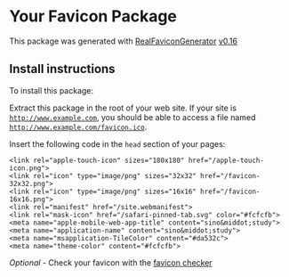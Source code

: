 # Your Favicon Package

This package was generated with [RealFaviconGenerator](https://realfavicongenerator.net/) [v0.16](https://realfavicongenerator.net/change_log#v0.16)

## Install instructions

To install this package:

Extract this package in the root of your web site. If your site is <code>http://www.example.com</code>, you should be able to access a file named <code>http://www.example.com/favicon.ico</code>.

Insert the following code in the `head` section of your pages:

    <link rel="apple-touch-icon" sizes="180x180" href="/apple-touch-icon.png">
    <link rel="icon" type="image/png" sizes="32x32" href="/favicon-32x32.png">
    <link rel="icon" type="image/png" sizes="16x16" href="/favicon-16x16.png">
    <link rel="manifest" href="/site.webmanifest">
    <link rel="mask-icon" href="/safari-pinned-tab.svg" color="#fcfcfb">
    <meta name="apple-mobile-web-app-title" content="sino&middot;study">
    <meta name="application-name" content="sino&middot;study">
    <meta name="msapplication-TileColor" content="#da532c">
    <meta name="theme-color" content="#fcfcfb">

*Optional* - Check your favicon with the [favicon checker](https://realfavicongenerator.net/favicon_checker)